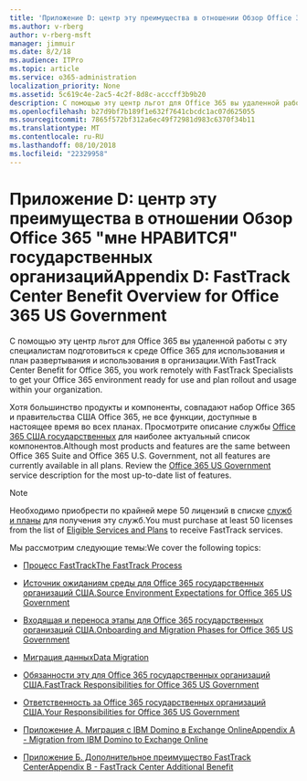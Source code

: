 ```yaml
---
title: 'Приложение D: центр эту преимущества в отношении Обзор Office 365 "мне НРАВИТСЯ" государственных организаций'
ms.author: v-rberg
author: v-rberg-msft
manager: jimmuir
ms.date: 8/2/18
ms.audience: ITPro
ms.topic: article
ms.service: o365-administration
localization_priority: None
ms.assetid: 5c619c4e-2ac5-4c2f-8d8c-acccff3b9b20
description: С помощью эту центр льгот для Office 365 вы удаленной работы с эту специалистам подготовиться к среде Office 365 для использования и план развертывания и использования в организации.
ms.openlocfilehash: b27d9bf7b189f1e632f7641cbcdc1ac07d625055
ms.sourcegitcommit: 7865f572bf312a6ec49f72981d983c6370f34b11
ms.translationtype: MT
ms.contentlocale: ru-RU
ms.lasthandoff: 08/10/2018
ms.locfileid: "22329958"
---
```

# <a name="appendix-d-fasttrack-center-benefit-overview-for-office-365-us-government"></a><span data-ttu-id="4638d-103">Приложение D: центр эту преимущества в отношении Обзор Office 365 "мне НРАВИТСЯ" государственных организаций</span><span class="sxs-lookup"><span data-stu-id="4638d-103">Appendix D: FastTrack Center Benefit Overview for Office 365 US Government</span></span>

<span data-ttu-id="4638d-104">С помощью эту центр льгот для Office 365 вы удаленной работы с эту специалистам подготовиться к среде Office 365 для использования и план развертывания и использования в организации.</span><span class="sxs-lookup"><span data-stu-id="4638d-104">With FastTrack Center Benefit for Office 365, you work remotely with FastTrack Specialists to get your Office 365 environment ready for use and plan rollout and usage within your organization.</span></span> 
  
<span data-ttu-id="4638d-p101">Хотя большинство продукты и компоненты, совпадают набор Office 365 и правительства США Office 365, не все функции, доступные в настоящее время во всех планах. Просмотрите описание службы [Office 365 США государственных](https://aka.ms/aboutgovcloud) для наиболее актуальный список компонентов.</span><span class="sxs-lookup"><span data-stu-id="4638d-p101">Although most products and features are the same between Office 365 Suite and Office 365 U.S. Government, not all features are currently available in all plans. Review the [Office 365 US Government](https://aka.ms/aboutgovcloud) service description for the most up-to-date list of features.</span></span>

> [!NOTE]
><span data-ttu-id="4638d-107">Необходимо приобрести по крайней мере 50 лицензий в списке [служб и планы](eligible-services-and-plans.md) для получения эту служб.</span><span class="sxs-lookup"><span data-stu-id="4638d-107">You must purchase at least 50 licenses from the list of [Eligible Services and Plans](eligible-services-and-plans.md) to receive FastTrack services.</span></span>  

<span data-ttu-id="4638d-108">Мы рассмотрим следующие темы:</span><span class="sxs-lookup"><span data-stu-id="4638d-108">We cover the following topics:</span></span>

- [<span data-ttu-id="4638d-109">Процесс FastTrack</span><span class="sxs-lookup"><span data-stu-id="4638d-109">The FastTrack Process</span></span>](fasttrack-process.md)
    
- [<span data-ttu-id="4638d-110">Источник ожиданиям среды для Office 365 государственных организаций США.</span><span class="sxs-lookup"><span data-stu-id="4638d-110">Source Environment Expectations for Office 365 US Government</span></span>](US-Gov-appendix-source-environment-expectations.md)
    
- [<span data-ttu-id="4638d-111">Входящая и переноса этапы для Office 365 государственных организаций США.</span><span class="sxs-lookup"><span data-stu-id="4638d-111">Onboarding and Migration Phases for Office 365 US Government</span></span>](US-Gov-appendix-onboarding-and-migration.md)

- [<span data-ttu-id="4638d-112">Миграция данных</span><span class="sxs-lookup"><span data-stu-id="4638d-112">Data Migration</span></span>](data-migration.md)
    
- [<span data-ttu-id="4638d-113">Обязанности эту для Office 365 государственных организаций США.</span><span class="sxs-lookup"><span data-stu-id="4638d-113">FastTrack Responsibilities for Office 365 US Government</span></span>](US-Gov-appendix-fasttrack-responsibilities.md)
    
- [<span data-ttu-id="4638d-114">Ответственность за Office 365 государственных организаций США.</span><span class="sxs-lookup"><span data-stu-id="4638d-114">Your Responsibilities for Office 365 US Government</span></span>](US-Gov-appendix-your-responsibilities.md)
 
- [<span data-ttu-id="4638d-115">Приложение А. Миграция с IBM Domino в Exchange Online</span><span class="sxs-lookup"><span data-stu-id="4638d-115">Appendix A - Migration from IBM Domino to Exchange Online</span></span>](from-ibm-domino-to-exchange-online.md)
    
- [<span data-ttu-id="4638d-116">Приложение Б. Дополнительное преимущество FastTrack Center</span><span class="sxs-lookup"><span data-stu-id="4638d-116">Appendix B - FastTrack Center Additional Benefit</span></span>](fasttrack-additional-benefits.md)


